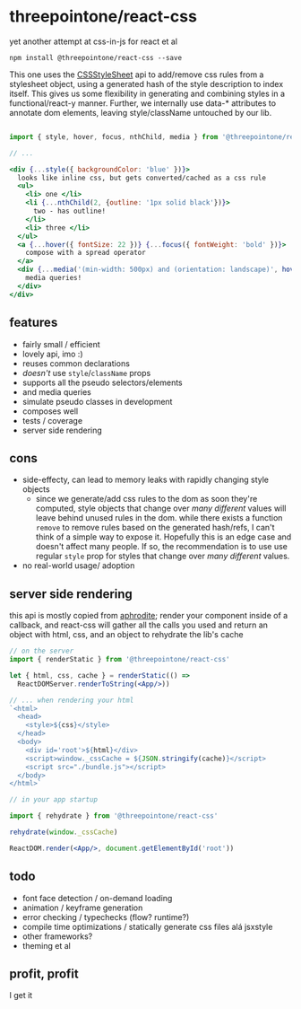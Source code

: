 # threepointone/react-css

yet another attempt at css-in-js for react et al

`npm install @threepointone/react-css --save`

This one uses the [CSSStyleSheet](https://developer.mozilla.org/en-US/docs/Web/API/CSSStyleSheet)
api to add/remove css rules from a stylesheet object, using a generated hash of the
style description to index itself. This gives us some flexibility in generating
and combining styles in a functional/react-y manner. Further, we internally use data-* attributes
to annotate dom elements, leaving style/className untouched by our lib.

```jsx

import { style, hover, focus, nthChild, media } from '@threepointone/react-css'

// ...

<div {...style({ backgroundColor: 'blue' })}>
  looks like inline css, but gets converted/cached as a css rule
  <ul>
    <li> one </li>
    <li {...nthChild(2, {outline: '1px solid black'})}>
      two - has outline!
    </li>
    <li> three </li>
  </ul>
  <a {...hover({ fontSize: 22 })} {...focus({ fontWeight: 'bold' })}>
    compose with a spread operator
  </a>
  <div {...media('(min-width: 500px) and (orientation: landscape)', hover({ color: 'red' }))}>
    media queries!
  </div>
</div>
```

features
---

- fairly small / efficient
- lovely api, imo :)
- reuses common declarations
- _doesn't_ use `style`/`className` props
- supports all the pseudo selectors/elements
- and media queries
- simulate pseudo classes in development
- composes well
- tests / coverage
- server side rendering

cons
---

- side-effecty, can lead to memory leaks with rapidly changing style objects
  - since we generate/add css rules to the dom as soon they're computed, style
  objects that change over _many different_ values will leave behind unused rules in the dom. while
  there exists a function `remove` to remove rules based on the generated hash/refs,
  I can't think of a simple way to expose it. Hopefully this is an edge case and doesn't
  affect many people. If so, the recommendation is to use use regular
  `style` prop for styles that change over _many different_ values.
- no real-world usage/ adoption

server side rendering
---

this api is mostly copied from [aphrodite](https://github.com/Khan/aphrodite);
render your component inside of a callback, and react-css will gather all
the calls you used and return an object with html, css, and an object
to rehydrate the lib's cache

```jsx
// on the server
import { renderStatic } from '@threepointone/react-css'

let { html, css, cache } = renderStatic(() =>
  ReactDOMServer.renderToString(<App/>))

// ... when rendering your html
`<html>
  <head>
    <style>${css}</style>
  </head>
  <body>
    <div id='root'>${html}</div>
    <script>window._cssCache = ${JSON.stringify(cache)}</script>
    <script src="./bundle.js"></script>
  </body>
</html>`

// in your app startup

import { rehydrate } from '@threepointone/react-css'

rehydrate(window._cssCache)

ReactDOM.render(<App/>, document.getElementById('root'))

```


todo
---

- font face detection / on-demand loading
- animation / keyframe generation
- error checking / typechecks (flow? runtime?)
- compile time optimizations / statically generate css files alá jsxstyle
- other frameworks?
- theming et al


profit, profit
---

I get it

